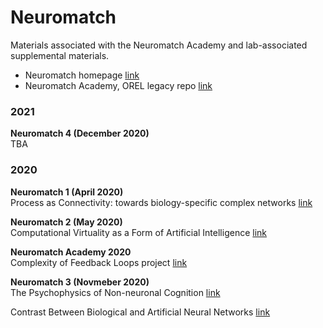 # Neuromatch

Materials associated with the Neuromatch Academy and lab-associated supplemental materials.

* Neuromatch homepage [link](https://www.neuromatch.io)
* Neuromatch Academy, OREL legacy repo [link](https://github.com/Orthogonal-Research-Lab/Neuromatch-Academy)

### 2021
__Neuromatch 4 (December 2020)__     
TBA

### 2020  
__Neuromatch 1 (April 2020)__    
Process as Connectivity: towards biology-specific complex networks [link](https://figshare.com/articles/presentation/Process_as_Connectivity_towards_biology-specific_complex_networks/12783875)

__Neuromatch 2  (May 2020)__  
Computational Virtuality as a Form of Artificial Intelligence [link](https://figshare.com/articles/presentation/Computational_Virtuality_as_a_Form_of_Artificial_Intelligence/12362570)

__Neuromatch Academy 2020__    
Complexity of Feedback Loops project [link](https://github.com/Orthogonal-Research-Lab/Neuromatch-Academy/tree/master/Complexity%20of%20Feedback%20Loops)

__Neuromatch 3  (Novmeber 2020)__       
The Psychophysics of Non-neuronal Cognition [link](https://figshare.com/articles/presentation/The_Psychophysics_of_Non-neuronal_Cognition/13157612)  

Contrast Between Biological and Artificial Neural Networks [link](https://figshare.com/articles/presentation/Contrast_Between_Biological_and_Artificial_Neural_Networks/13158485)  
